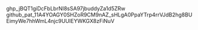 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
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
